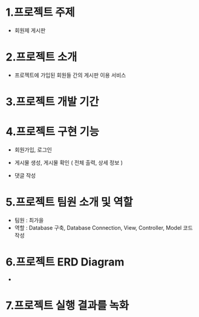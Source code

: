 # 1.프로젝트 주제
  - 회원제 게시판
    
# 2.프로젝트 소개
  - 프로젝트에 가입된 회원들 간의 게시판 이용 서비스
    
# 3.프로젝트 개발 기간

# 4.프로젝트 구현 기능
  - 회원가입, 로그인
  
  - 게시물 생성, 게시물 확인 ( 전체 출력, 상세 정보 )
  - 댓글 작성
    
# 5.프로젝트 팀원 소개 및 역할
  - 팀원 : 최가을
  - 역할 : Database 구축, Database Connection, View, Controller, Model 코드 작성
    
# 6.프로젝트 ERD Diagram
  - 
# 7.프로젝트 실행 결과를 녹화

